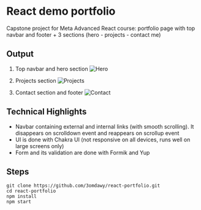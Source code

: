 # React demo portfolio
Capstone project for Meta Advanced React course: portfolio page with top navbar and footer + 3 sections (hero - projects - contact me)

## Output
1. Top navbar and hero section
![Hero](https://github.com/user-attachments/assets/91c3c024-a33d-4a30-947b-7a4873fec2db)

2. Projects section
![Projects](https://github.com/user-attachments/assets/8da5323b-b9ab-4f36-9a14-06f806693ad1)

3. Contact section and footer
![Contact](https://github.com/user-attachments/assets/0b12b6b6-a08e-4dac-b4e3-dcd0c2a5a746)

## Technical Highlights
* Navbar containing external and internal links (with smooth scrolling). It disappears on scrolldown event and reappears on scrollup event
* UI is done with Chakra UI (not responsive on all devices, runs well on large screens only)
* Form and its validation are done with Formik and Yup

## Steps
```
git clone https://github.com/3omdawy/react-portfolio.git
cd react-portfolio
npm install
npm start
```
